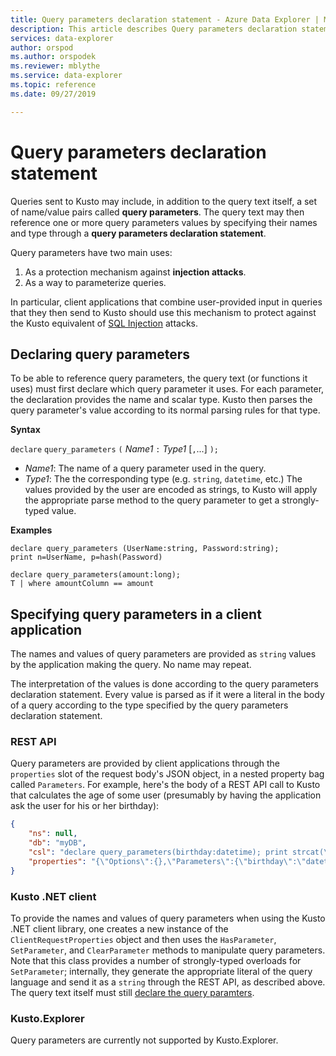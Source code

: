 ```yaml
---
title: Query parameters declaration statement - Azure Data Explorer | Microsoft Docs
description: This article describes Query parameters declaration statement in Azure Data Explorer.
services: data-explorer
author: orspod
ms.author: orspodek
ms.reviewer: mblythe
ms.service: data-explorer
ms.topic: reference
ms.date: 09/27/2019

---
```

# Query parameters declaration statement

Queries sent to Kusto may include, in addition to the query text itself,
a set of name/value pairs called **query parameters**. The query text may then
reference one or more query parameters values by specifying their names and
type through a **query parameters declaration statement**.

Query parameters have two main uses:

1. As a protection mechanism against **injection attacks**.
2. As a way to parameterize queries.

In particular, client applications that combine user-provided input in queries
that they then send to Kusto should use this mechanism to protect against the
Kusto equivalent of [SQL Injection](https://en.wikipedia.org/wiki/SQL_injection)
attacks.

## Declaring query parameters

To be able to reference query parameters, the query text (or functions it uses)
must first declare which query parameter it uses. For each parameter, the
declaration provides the name and scalar type. Kusto then parses the query parameter's
value according to its normal parsing rules for that type.

**Syntax**

`declare` `query_parameters` `(` *Name1* `:` *Type1* [`,`...] `);`

* *Name1*: The name of a query parameter used in the query.
* *Type1*: The the corresponding type (e.g. `string`, `datetime`, etc.)
  The values provided by the user are encoded as strings, to Kusto will
  apply the appropriate parse method to the query parameter to get
  a strongly-typed value.

**Examples**

```kusto
declare query_parameters (UserName:string, Password:string);
print n=UserName, p=hash(Password)
```

```kusto
declare query_parameters(amount:long);
T | where amountColumn == amount
```

## Specifying query parameters in a client application

The names and values of query parameters are provided as `string` values
by the application making the query. No name may repeat.

The interpretation of the values is done according to the query parameters
declaration statement. Every value is parsed as if it were a literal in the
body of a query according to the type specified by the query parameters
declaration statement.

### REST API

Query parameters are provided by client applications through the `properties`
slot of the request body's JSON object, in a nested property bag called
`Parameters`. For example, here's the body of a REST API call to Kusto
that calculates the age of some user (presumably by having the application
ask the user for his or her birthday):

``` json
{
    "ns": null,
    "db": "myDB",
    "csl": "declare query_parameters(birthday:datetime); print strcat(\"Your age is: \", tostring(now() - birthday))",
    "properties": "{\"Options\":{},\"Parameters\":{\"birthday\":\"datetime(1970-05-11)\",\"courses\":\"dynamic(['Java', 'C++'])\"}}"
}
``` 

### Kusto .NET client

To provide the names and values of query parameters when using the Kusto .NET
client library, one creates a new instance of the `ClientRequestProperties`
object and then uses the `HasParameter`, `SetParameter`, and `ClearParameter`
methods to manipulate query parameters. Note that this class provides a number
of strongly-typed overloads for `SetParameter`; internally, they generate the
appropriate literal of the query language and send it as a `string` through
the REST API, as described above. The query text itself must still [declare the query paramters](#declaring-query-parameters).

### Kusto.Explorer

Query parameters are currently not supported by Kusto.Explorer.